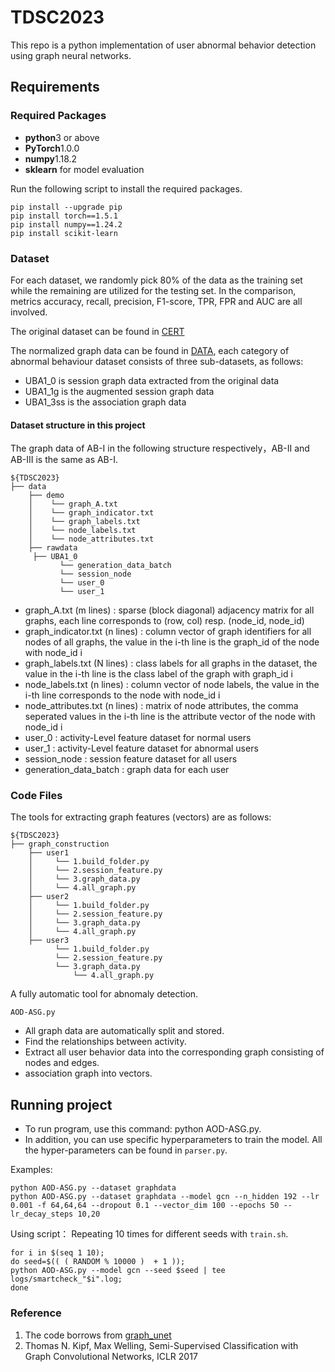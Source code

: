 # TDSC2023
This repo is a python implementation of user abnormal behavior detection using graph neural networks.

## Requirements
### Required Packages
* **python**3 or above
* **PyTorch**1.0.0
* **numpy**1.18.2
* **sklearn** for model evaluation

Run the following script to install the required packages.
```
pip install --upgrade pip
pip install torch==1.5.1
pip install numpy==1.24.2
pip install scikit-learn
```


### Dataset
For each dataset, we randomly pick 80% of the data as the training set while the remaining are utilized for the testing set. 
In the comparison, metrics accuracy, recall, precision, F1-score, TPR, FPR and AUC are all involved.

The original dataset can be found in [CERT](https://kilthub.cmu.edu/articles/dataset/Insider_Threat_Test_Dataset)

The normalized graph data can be found in [DATA](https://drive.google.com/file/d/1lKbeIeQ1EkjHzhgmLVYDfWrdG0Qrqa19/view?usp=sharing),
each category of abnormal behaviour dataset consists of three sub-datasets, as follows:
* UBA1_0 is session graph data extracted from the original data
* UBA1_1g is the augmented session graph data
* UBA1_3ss is the association graph data

#### Dataset structure in this project
The graph data of AB-I in the following structure respectively，AB-II and AB-III is the same as AB-I.
```
${TDSC2023}
├── data
    ├── demo
    │    └── graph_A.txt
    │    └── graph_indicator.txt
    │    └── graph_labels.txt
    │    └── node_labels.txt
    │    └── node_attributes.txt
    ├── rawdata
	 ├── UBA1_0
	       └── generation_data_batch
	       └── session_node
	       └── user_0
	       └── user_1

```
* graph_A.txt (m lines) : sparse (block diagonal) adjacency matrix for all graphs,
	each line corresponds to (row, col) resp. (node_id, node_id)
* graph_indicator.txt (n lines) : column vector of graph identifiers for all nodes of all graphs,
	the value in the i-th line is the graph_id of the node with node_id i
* graph_labels.txt (N lines) : class labels for all graphs in the dataset,
	the value in the i-th line is the class label of the graph with graph_id i
* node_labels.txt (n lines) : column vector of node labels,
    the value in the i-th line corresponds to the node with node_id i
* node_attributes.txt (n lines) : matrix of node attributes,
    the comma seperated values in the i-th line is the attribute vector of the node with node_id i
* user_0 : activity-Level feature dataset for normal users
* user_1 : activity-Level feature dataset for abnormal users
* session_node : session feature dataset for all users
* generation_data_batch : graph data for each user

### Code Files
The tools for extracting graph features (vectors) are as follows:
```
${TDSC2023}
├── graph_construction
	├── user1
	│     └── 1.build_folder.py
	│     └── 2.session_feature.py
	│     └── 3.graph_data.py 
	│     └── 4.all_graph.py
	├── user2
	│     └── 1.build_folder.py
	│     └── 2.session_feature.py
	│     └── 3.graph_data.py 
	│     └── 4.all_graph.py
	├── user3
	      └── 1.build_folder.py
	      └── 2.session_feature.py
	      └── 3.graph_data.py 
              └── 4.all_graph.py
```


A fully automatic tool for abnomaly detection.
```
AOD-ASG.py
```
* All graph data are automatically split and stored.
* Find the relationships between activity.
* Extract all user behavior data into the corresponding graph consisting of nodes and edges.
* association graph into vectors.


## Running project
* To run program, use this command: python AOD-ASG.py.
* In addition, you can use specific hyperparameters to train the model. All the hyper-parameters can be found in `parser.py`.

Examples:
```shell
python AOD-ASG.py --dataset graphdata
python AOD-ASG.py --dataset graphdata --model gcn --n_hidden 192 --lr 0.001 -f 64,64,64 --dropout 0.1 --vector_dim 100 --epochs 50 --lr_decay_steps 10,20 
```
Using script：
Repeating 10 times for different seeds with `train.sh`.
```shell
for i in $(seq 1 10);
do seed=$(( ( RANDOM % 10000 )  + 1 ));
python AOD-ASG.py --model gcn --seed $seed | tee logs/smartcheck_"$i".log;
done
```

### Reference
1. The code borrows from [graph_unet](https://github.com/bknyaz/graph_nn)
2. Thomas N. Kipf, Max Welling, Semi-Supervised Classification with Graph Convolutional Networks, ICLR 2017
